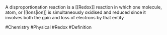 A disproportionation reaction is a [[Redox]] reaction in which one  molecule, atom, or [[Ions|ion]] is simultaneously oxidised and reduced since it involves both the gain and loss of electrons by that entity

#Chemistry #Physical #Redox #Definition